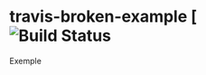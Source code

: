 # travis-broken-example [![Build Status](https://img.shields.io/travis/DaniloTerra/travis-broken-example.svg)

Exemple

